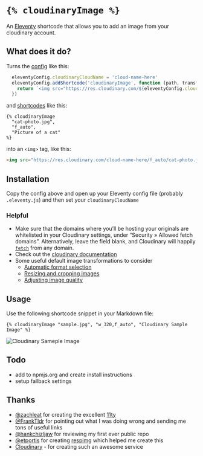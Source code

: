 # `{% cloudinaryImage %}`

An [Eleventy](https://www.11ty.dev/) shortcode that allows you to add an image from your cloudinary account.

## What does it do?
Turns the [config](https://www.11ty.io/docs/config/) like this:

```javascript
  eleventyConfig.cloudinaryCloudName = 'cloud-name-here'
  eleventyConfig.addShortcode('cloudinaryImage', function (path, transforms, alt) {
    return `<img src="https://res.cloudinary.com/${eleventyConfig.cloudinaryCloudName}/${transforms}/${path}" alt="${alt}">`
  })
```

and [shortcodes](https://www.11ty.io/docs/shortcodes/) like this:

```nunjucks
{% cloudinaryImage
  "cat-photo.jpg",
  "f_auto",
  "Picture of a cat"
%}
```

into an `<img>` tag, like this:

```html
<img src="https://res.cloudinary.com/cloud-name-here/f_auto/cat-photo.jpg" alt="Picture of a cat">
```

## Installation

Copy the config above and open up your Eleventy config file (probably `.eleventy.js`) and then set your `cloudinaryCloudName`

### Helpful
- Make sure that the domains where you’ll be hosting your originals are whitelisted in your Cloudinary settings, under “Security » Allowed fetch domains”. Alternatively, leave the field blank, and Cloudinary will happily [`fetch`](https://cloudinary.com/documentation/fetch_remote_images#remote_image_fetch_url) from any domain.
- Check out the [cloudinary documentation](https://cloudinary.com/documentation)
- Some useful default image transformations to consider
  - [Automatic format selection](https://cloudinary.com/documentation/image_transformations#automatic_format_selection)
  - [Resizing and cropping images](https://cloudinary.com/documentation/image_transformations#resizing_and_cropping_images)
  - [Adjusting image quality](https://cloudinary.com/documentation/image_transformations#adjusting_image_quality)

## Usage

Use the following shortcode snippet in your Markdown file:

`{% cloudinaryImage "sample.jpg", "w_320,f_auto", "Cloudinary Sample Image" %}`

<img src="https://res.cloudinary.com/demo/image/upload/w_300,h_200,c_crop/sample.jpg" alt="Cloudinary Sameple Image">

## Todo
- add to npmjs.org and create install instructions
- setup fallback settings

## Thanks
- [@zachleat](https://twitter.com/zachleat) for creating the excellent [11ty](https://www.11ty.dev/)
- [@FrankTldr](https://twitter.com/FrankTldr) for pointing out what I was doing wrong and sending me tons of useful links
- [@hankchizljaw](https://twitter.com/hankchizljaw) for reviewing my first ever public repo
- [@etportis](https://twitter.com/etportis) for creating [respimg](https://github.com/eeeps/eleventy-respimg) which helped me create this
- [Cloudinary](https://cloudinary.com) - for creating such an awesome service
